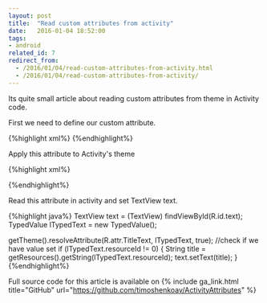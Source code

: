 ```yaml
---
layout: post
title:  "Read custom attributes from activity"
date:   2016-01-04 18:52:00
tags: 
- android
related_id: 7
redirect_from:
  - /2016/01/04/read-custom-attributes-from-activity.html
  - /2016/01/04/read-custom-attributes-from-activity/
---
```


Its quite small article about reading custom attributes from theme in Activity code. 

First we need to define our custom attribute.

{%highlight xml%}
<attr name="TitleText" format="reference|string"/>
{%endhighlight%}

Apply this attribute to Activity's theme

{%highlight xml%}
<style name="AppTheme" parent="Theme.AppCompat.Light.DarkActionBar">        
	<item name="TitleText">@string/app_name</item>
</style>
{%endhighlight%}

Read this attribute in activity and set TextView text.

{%highlight java%}
TextView text = (TextView) findViewById(R.id.text);
TypedValue lTypedText = new TypedValue();

getTheme().resolveAttribute(R.attr.TitleText, lTypedText, true);
//check if we have value set
if (lTypedText.resourceId != 0) {
    String title = getResources().getString(lTypedText.resourceId);
    text.setText(title);
}
{%endhighlight%}

Full source code for this article is available on {% include ga_link.html title="GitHub" url="https://github.com/timoshenkoav/ActivityAttributes" %} 
